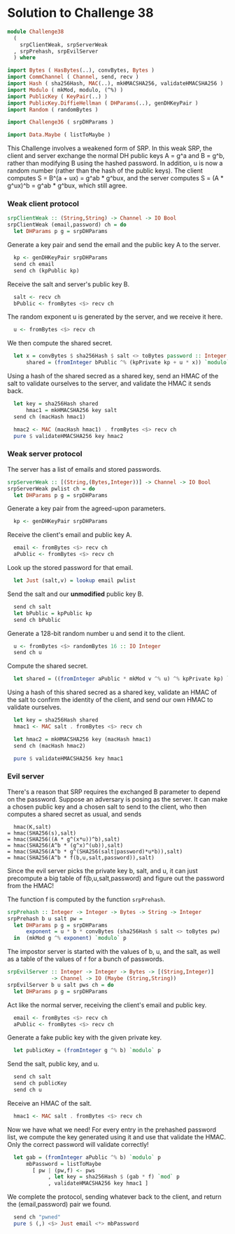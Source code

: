 # Solution to Challenge 38

```haskell
module Challenge38
  (
    srpClientWeak, srpServerWeak
  , srpPrehash, srpEvilServer
  ) where

import Bytes ( HasBytes(..), convBytes, Bytes )
import CommChannel ( Channel, send, recv )
import Hash ( sha256Hash, MAC(..), mkHMACSHA256, validateHMACSHA256 )
import Modulo ( mkMod, modulo, (^%) )
import PublicKey ( KeyPair(..) )
import PublicKey.DiffieHellman ( DHParams(..), genDHKeyPair )
import Random ( randomBytes )

import Challenge36 ( srpDHParams )

import Data.Maybe ( listToMaybe )
```

This Challenge involves a weakened form of SRP.
In this weak SRP, the client and server exchange the normal
DH public keys A = g^a and B = g^b,
rather than modifying B using the hashed password.
In addition, u is now a random number
(rather than the hash of the public keys).
The client computes S = B^(a + ux) = g^ab * g^bux, and
the server computes S = (A * g^ux)^b = g^ab * g^bux,
which still agree.

### Weak client protocol

```haskell
srpClientWeak :: (String,String) -> Channel -> IO Bool
srpClientWeak (email,password) ch = do
  let DHParams p g = srpDHParams
```

Generate a key pair and send the email and the public key A to the server.

```haskell
  kp <- genDHKeyPair srpDHParams
  send ch email
  send ch (kpPublic kp)
```

Receive the salt and server's public key B.

```haskell
  salt <- recv ch
  bPublic <- fromBytes <$> recv ch
```

The random exponent u is generated by the server,
and we receive it here.

```haskell
  u <- fromBytes <$> recv ch
```

We then compute the shared secret.

```haskell
  let x = convBytes $ sha256Hash $ salt <> toBytes password :: Integer
      shared = (fromInteger bPublic ^% (kpPrivate kp + u * x)) `modulo` p
```

Using a hash of the shared secred as a shared key,
send an HMAC of the salt to validate ourselves to the server,
and validate the HMAC it sends back.

```haskell
  let key = sha256Hash shared
      hmac1 = mkHMACSHA256 key salt
  send ch (macHash hmac1)

  hmac2 <- MAC (macHash hmac1) . fromBytes <$> recv ch
  pure $ validateHMACSHA256 key hmac2
```

### Weak server protocol

The server has a list of emails and stored passwords.

```haskell
srpServerWeak :: [(String,(Bytes,Integer))] -> Channel -> IO Bool
srpServerWeak pwlist ch = do
  let DHParams p g = srpDHParams
```

Generate a key pair from the agreed-upon parameters.

```haskell
  kp <- genDHKeyPair srpDHParams
```

Receive the client's email and public key A.

```haskell
  email <- fromBytes <$> recv ch
  aPublic <- fromBytes <$> recv ch
```

Look up the stored password for that email.

```haskell
  let Just (salt,v) = lookup email pwlist
```

Send the salt and our **unmodified** public key B.

```haskell
  send ch salt
  let bPublic = kpPublic kp
  send ch bPublic
```

Generate a 128-bit random number u and send it to the client.

```haskell
  u <- fromBytes <$> randomBytes 16 :: IO Integer
  send ch u
```

Compute the shared secret.

```haskell
  let shared = ((fromInteger aPublic * mkMod v ^% u) ^% kpPrivate kp) `modulo` p
```

Using a hash of this shared secred as a shared key,
validate an HMAC of the salt to confirm the identity of the client,
and send our own HMAC to validate ourselves.

```haskell
  let key = sha256Hash shared
  hmac1 <- MAC salt . fromBytes <$> recv ch

  let hmac2 = mkHMACSHA256 key (macHash hmac1)
  send ch (macHash hmac2)

  pure $ validateHMACSHA256 key hmac1
```

### Evil server

There's a reason that SRP requires the exchanged B parameter
to depend on the password.
Suppose an adversary is posing as the server.
It can make a chosen public key and a chosen salt to send to the client,
who then computes a shared secret as usual, and sends

      hmac(K,salt)
    = hmac(SHA256(s),salt)
    = hmac(SHA256((A * g^(x*u))^b),salt)
    = hmac(SHA256(A^b * (g^x)^(ub)),salt)
    = hmac(SHA256(A^b * g^(SHA256(salt|password)*u*b)),salt)
    = hmac(SHA256(A^b * f(b,u,salt,password)),salt)

Since the evil server picks the private key b, salt, and u,
it can just precompute a big table of f(b,u,salt,password)
and figure out the password from the HMAC!

The function f is computed by the function `srpPrehash`.

```haskell
srpPrehash :: Integer -> Integer -> Bytes -> String -> Integer
srpPrehash b u salt pw =
  let DHParams p g = srpDHParams
      exponent = u * b * convBytes (sha256Hash $ salt <> toBytes pw)
  in  (mkMod g ^% exponent) `modulo` p
```

The impostor server is started with the values of b, u, and the salt,
as well as a table of the values of `f` for a bunch of passwords.

```haskell
srpEvilServer :: Integer -> Integer -> Bytes -> [(String,Integer)]
              -> Channel -> IO (Maybe (String,String))
srpEvilServer b u salt pws ch = do
  let DHParams p g = srpDHParams
```

Act like the normal server,
receiving the client's email and public key.

```haskell
  email <- fromBytes <$> recv ch
  aPublic <- fromBytes <$> recv ch
```

Generate a fake public key with the given private key.

```haskell
  let publicKey = (fromInteger g ^% b) `modulo` p
```

Send the salt, public key, and u.

```haskell
  send ch salt
  send ch publicKey
  send ch u
```

Receive an HMAC of the salt.

```haskell
  hmac1 <- MAC salt . fromBytes <$> recv ch
```

Now we have what we need!
For every entry in the prehashed password list,
we compute the key generated using it
and use that validate the HMAC.
Only the correct password will validate correctly!

```haskell
  let gab = (fromInteger aPublic ^% b) `modulo` p
      mbPassword = listToMaybe
        [ pw | (pw,f) <- pws
             , let key = sha256Hash $ (gab * f) `mod` p
             , validateHMACSHA256 key hmac1 ]
```

We complete the protocol, sending whatever back to the client,
and return the (email,password) pair we found.

```haskell
  send ch "pwned"
  pure $ (,) <$> Just email <*> mbPassword
```
